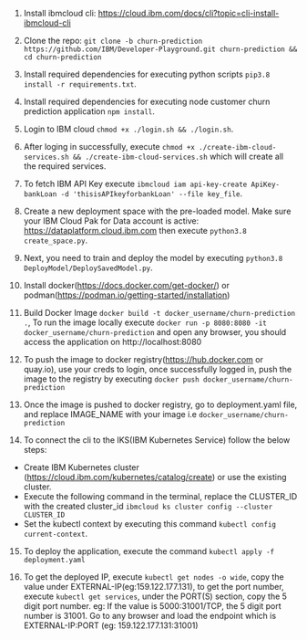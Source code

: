 1. Install ibmcloud cli: https://cloud.ibm.com/docs/cli?topic=cli-install-ibmcloud-cli

2. Clone the repo: `git clone -b churn-prediction https://github.com/IBM/Developer-Playground.git churn-prediction && cd churn-prediction`

3. Install required dependencies for executing python scripts `pip3.8 install -r requirements.txt`.

4. Install required dependencies for executing node customer churn prediction application `npm install`.

5. Login to IBM cloud `chmod +x ./login.sh && ./login.sh`.

6. After loging in successfully, execute `chmod +x ./create-ibm-cloud-services.sh && ./create-ibm-cloud-services.sh` which will create all the required services.

7. To fetch IBM API Key execute `ibmcloud iam api-key-create ApiKey-bankLoan -d 'thisisAPIkeyforbankLoan' --file key_file`.

8. Create a new deployment space with the pre-loaded model. Make sure your IBM Cloud Pak for Data account is active: https://dataplatform.cloud.ibm.com then execute `python3.8 create_space.py`.

9. Next, you need to train and deploy the model by executing `python3.8 DeployModel/DeploySavedModel.py`.

10. Install docker(https://docs.docker.com/get-docker/) or podman(https://podman.io/getting-started/installation)

11. Build Docker Image `docker build -t docker_username/churn-prediction .`, To run the image locally execute `docker run -p 8080:8080 -it docker_username/churn-prediction` and open any browser, you should access the application on http://localhost:8080

12. To push the image to docker registry(https://hub.docker.com or quay.io), use your creds to login, once successfully logged in, push the image to the registry by executing `docker push docker_username/churn-prediction`

13. Once the image is pushed to docker registry, go to deployment.yaml file, and replace IMAGE_NAME with your image i.e `docker_username/churn-prediction`

14. To connect the cli to the IKS(IBM Kubernetes Service) follow the below steps:

* Create IBM Kubernetes cluster (https://cloud.ibm.com/kubernetes/catalog/create) or use the existing cluster.
* Execute the following command in the terminal, replace the CLUSTER_ID with the created cluster_id `ibmcloud ks cluster config --cluster CLUSTER_ID`
* Set the kubectl context by executing this command `kubectl config current-context`.

15. To deploy the application, execute the command `kubectl apply -f deployment.yaml`

16. To get the deployed IP, execute `kubectl get nodes -o wide`, copy the value under EXTERNAL-IP(eg:159.122.177.131), to get the port number, execute `kubectl get services`, under the PORT(S) section, copy the 5 digit port number. eg: If the value is 5000:31001/TCP, the 5 digit port number is 31001. Go to any browser and load the endpoint which is EXTERNAL-IP:PORT (eg: 159.122.177.131:31001)
